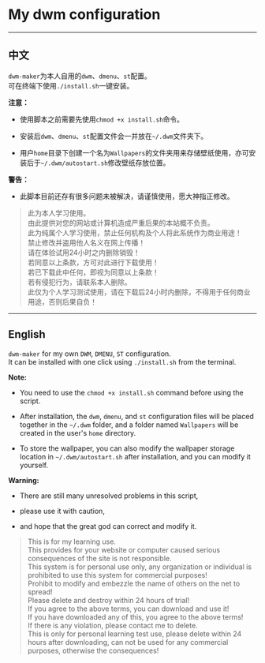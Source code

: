 # My dwm configuration

------

## 中文

`dwm-maker`为本人自用的`dwm`、`dmenu`、`st`配置。    </br>
可在终端下使用`./install.sh`一键安装。    </br>



**注意：** 

- 使用脚本之前需要先使用`chmod +x install.sh`命令。    </br>

- 安装后`dwm`、`dmenu`、`st`配置文件会一并放在`~/.dwm`文件夹下。    </br>

- 用户`home`目录下创建一个名为`Wallpapers`的文件夹用来存储壁纸使用，亦可安装后于`~/.dwm/autostart.sh`修改壁纸存放位置。       </br>



**警告：** 

- 此脚本目前还存有很多问题未被解决，请谨慎使用，愿大神指正修改。    



> 此为本人学习使用。    
> 由此提供对您的网站或计算机造成严重后果的本站概不负责。    
> 此为纯属个人学习使用，禁止任何机构及个人将此系统作为商业用途！    
> 禁止修改并盗用他人名义在网上传播！    
> 请在体验试用24小时之内删除销毁！    
> 若同意以上条款，方可对此进行下载使用！    
> 若已下载此中任何，即视为同意以上条款！    
> 若有侵犯行为，请联系本人删除。    
> 此仅为个人学习测试使用，请在下载后24小时内删除，不得用于任何商业用途，否则后果自负！    



------



## English



`dwm-maker` for my own `DWM`, `DMENU`, `ST` configuration.    
It can be installed with one click using `./install.sh` from the terminal.    


**Note:** 

- You need to use the `chmod +x install.sh` command before using the script.     </br>

- After installation, the `dwm`, `dmenu`, and `st` configuration files will be placed together in the `~/.dwm` folder, and a folder named `Wallpapers` will be created in the user's `home` directory.     </br>

- To store the wallpaper, you can also modify the wallpaper storage location in `~/.dwm/autostart.sh` after installation, and you can modify it yourself.    
  

**Warning:** 

- There are still many unresolved problems in this script,     </br>

- please use it with caution,     </br>

- and hope that the great god can correct and modify it.        </br>



> This is for my learning use.    
> This provides for your website or computer caused serious consequences of the site is not responsible.    
> This system is for personal use only, any organization or individual is prohibited to use this system for commercial purposes!    
> Prohibit to modify and embezzle the name of others on the net to spread!    
> Please delete and destroy within 24 hours of trial!    
> If you agree to the above terms, you can download and use it!    
> If you have downloaded any of this, you agree to the above terms!    
> If there is any violation, please contact me to delete.    
> This is only for personal learning test use, please delete within 24 hours after downloading, can not be used for any commercial purposes, otherwise the consequences!    
